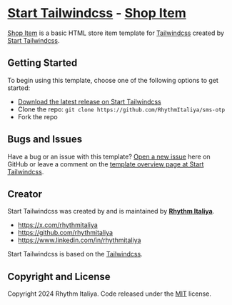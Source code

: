 # [Start Tailwindcss](https://tailwindcss.com/) - [Shop Item](https://tailwindui.com/components?ref=sidebar)

[Shop Item](https://tailwindui.com/components?ref=sidebar) is a basic HTML store item template for [Tailwindcss](https://tailwindcss.com/) created by [Start Tailwindcss](https://tailwindcss.com/).

## Getting Started

To begin using this template, choose one of the following options to get started:
* [Download the latest release on Start Tailwindcss](https://tailwindui.com/components?ref=sidebar)
* Clone the repo: `git clone https://github.com/RhythmItaliya/sms-otp`
* Fork the repo

## Bugs and Issues

Have a bug or an issue with this template? [Open a new issue](https://github.com/RhythmItaliya/sms-otp) here on GitHub or leave a comment on the [template overview page at Start Tailwindcss](http://startbootstrap.com/template-overviews/shop-item/).

## Creator

Start Tailwindcss was created by and is maintained by **[Rhythm Italiya](https://rhythmitaliya.com/)**.

* https://x.com/rhythmitaliya
* https://github.com/rhythmitaliya
* https://www.linkedin.com/in/rhythmitaliya

Start Tailwindcss is based on the [Tailwindcss](https://tailwindcss.com/).

## Copyright and License

Copyright 2024 Rhythm Italiya. Code released under the [MIT](https://github.com/RhythmItaliya/sms-otp) license.